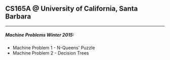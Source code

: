 ## CS165A  @ University of California, Santa Barbara

---

##### Machine Problems Winter 2015:

* Machine Problem 1 - N-Queens' Puzzle
* Machine Problem 2 - Decision Trees
